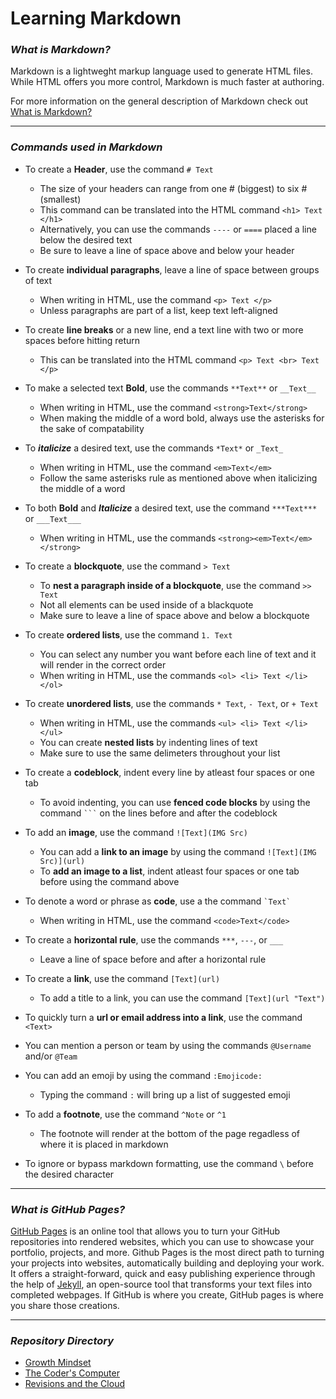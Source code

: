 # Learning Markdown


### ***What is Markdown?***

Markdown is a lightweght markup language used to generate HTML files. While HTML offers you more control, Markdown is much faster at authoring.

For more information on the general description of Markdown check out [What is Markdown?](https://becomeawritertoday.com/what-is-markdown/)

**********

### ***Commands used in Markdown***

- To create a **Header**, use the command `# Text`
  - The size of your headers can range from one \# (biggest) to six \# (smallest)
  - This command can be translated into the HTML command `<h1> Text </h1>`
  - Alternatively, you can use the commands `----` or `====` placed a line below the desired text
  - Be sure to leave a line of space above and below your header

- To create **individual paragraphs**, leave a  line of space between groups of text
  - When writing in HTML, use the command `<p> Text </p>`
  - Unless paragraphs are part of a list, keep text left-aligned

- To create **line breaks** or a new line, end a text line with two or more spaces before hitting return
  - This can be translated into the HTML command `<p> Text <br> Text </p>`

- To make a selected text **Bold**, use the commands `**Text**` or `__Text__`
  - When writing in HTML, use the command `<strong>Text</strong>`
  - When making the middle of a word bold, always use the asterisks for the sake of compatability

- To ***italicize*** a desired text, use the commands `*Text*` or `_Text_`
  - When writing in HTML, use the command `<em>Text</em>`
  - Follow the same asterisks rule as mentioned above when italicizing the middle of a word

- To both **Bold** and ***Italicize*** a desired text, use the command `***Text***` or `___Text___`
  - When writing in HTML, use the commands `<strong><em>Text</em></strong>`

- To create a **blockquote**, use the command `> Text`
  - To **nest a paragraph inside of a blockquote**, use the command `>> Text`
  - Not all elements can be used inside of a blackquote
  - Make sure to leave a line of space above and below a blockquote

- To create **ordered lists**, use the command `1. Text`
  - You can select any number you want before each line of text and it will render in the correct order
  - When writing in HTML, use the commands `<ol> <li> Text </li> </ol>`

- To create **unordered lists**, use the commands `* Text`, `- Text`, or `+ Text`
  - When writing in HTML, use the commands `<ul> <li> Text </li> </ul>`
  - You can create **nested lists** by indenting lines of text
  - Make sure to use the same delimeters throughout your list

- To create a **codeblock**, indent every line by atleast four spaces or one tab
  - To avoid indenting, you can use **fenced code blocks** by using the command ` ``` ` on the lines before and after the codeblock

- To add an **image**, use the command `![Text](IMG Src)`
  - You can add a **link to an image** by using the command `![Text](IMG Src)](url)`
  - To **add an image to a list**, indent atleast four spaces or one tab before using the command above

- To denote a word or phrase as **code**, use a the command `` `Text` ``
  - When writing in HTML, use the command `<code>Text</code>`

- To create a **horizontal rule**, use the commands `***`, `---`, or `___` 
  - Leave a line of space before and after a horizontal rule

- To create a **link**, use the command `[Text](url)`
  - To add a title to a link, you can use the command `[Text](url "Text")`

- To quickly turn a **url or email address into a link**, use the command `<Text>`

- You can mention a person or team by using the commands `@Username` and/or `@Team`

- You can add an emoji by using the command `:Emojicode:`
  - Typing the command `:` will bring up a list of suggested emoji

- To add a **footnote**, use the command `^Note` or `^1`
  - The footnote will render at the bottom of the page regadless of where it is placed in markdown

- To ignore or bypass markdown formatting, use the command `\` before the desired character

**********

### ***What is GitHub Pages?***

[GitHub Pages](https://pages.github.com/) is an online tool that allows you to turn your GitHub repositories into rendered websites, which you can use to showcase your portfolio, projects, and more. Github Pages is the most direct path to turning your projects into websites, automatically building and deploying your work. It offers a straight-forward, quick and easy publishing experience through the help of [Jekyll](http://jekyllrb.com/), an open-source tool that transforms your text files into completed webpages. If GitHub is where you create, GitHub pages is where you share those creations.

**********

### ***Repository Directory***

- [Growth Mindset](https://burban7.github.io/Reading-Notes/)
- [The Coder's Computer](https://burban7.github.io/Reading-Notes/reading02-notes)
- [Revisions and the Cloud](https://burban7.github.io/Reading-Notes/reading01-notes)
